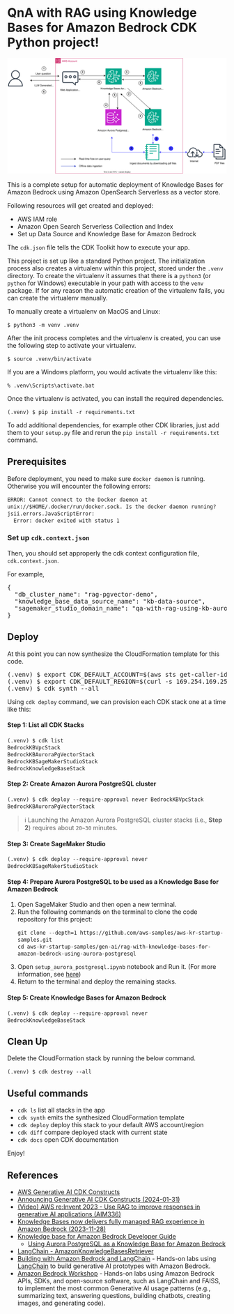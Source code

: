 
# QnA with RAG using Knowledge Bases for Amazon Bedrock CDK Python project!

![rag_with_kb_for_amazon_bedrock_using_aurora_postgresql_arch](./rag_with_kb_for_amazon_bedrock_using_aurora_postgresql_arch.svg)

This is a complete setup for automatic deployment of Knowledge Bases for Amazon Bedrock using Amazon OpenSearch Serverless as a vector store.

Following resources will get created and deployed:

- AWS IAM role
- Amazon Open Search Serverless Collection and Index
- Set up Data Source and Knowledge Base for Amazon Bedrock

The `cdk.json` file tells the CDK Toolkit how to execute your app.

This project is set up like a standard Python project.  The initialization
process also creates a virtualenv within this project, stored under the `.venv`
directory.  To create the virtualenv it assumes that there is a `python3`
(or `python` for Windows) executable in your path with access to the `venv`
package. If for any reason the automatic creation of the virtualenv fails,
you can create the virtualenv manually.

To manually create a virtualenv on MacOS and Linux:

```
$ python3 -m venv .venv
```

After the init process completes and the virtualenv is created, you can use the following
step to activate your virtualenv.

```
$ source .venv/bin/activate
```

If you are a Windows platform, you would activate the virtualenv like this:

```
% .venv\Scripts\activate.bat
```

Once the virtualenv is activated, you can install the required dependencies.

```
(.venv) $ pip install -r requirements.txt
```

To add additional dependencies, for example other CDK libraries, just add
them to your `setup.py` file and rerun the `pip install -r requirements.txt`
command.

## Prerequisites

Before deployment, you need to make sure `docker daemon` is running.
Otherwise you will encounter the following errors:

```
ERROR: Cannot connect to the Docker daemon at unix://$HOME/.docker/run/docker.sock. Is the docker daemon running?
jsii.errors.JavaScriptError:
  Error: docker exited with status 1
```

### Set up `cdk.context.json`

Then, you should set approperly the cdk context configuration file, `cdk.context.json`.

For example,

<pre>
{
  "db_cluster_name": "rag-pgvector-demo",
  "knowledge_base_data_source_name": "kb-data-source",
  "sagemaker_studio_domain_name": "qa-with-rag-using-kb-aurora-pgvector"
}
</pre>

## Deploy

At this point you can now synthesize the CloudFormation template for this code.

<pre>
(.venv) $ export CDK_DEFAULT_ACCOUNT=$(aws sts get-caller-identity --query Account --output text)
(.venv) $ export CDK_DEFAULT_REGION=$(curl -s 169.254.169.254/latest/dynamic/instance-identity/document | jq -r .region)
(.venv) $ cdk synth --all
</pre>

Using `cdk deploy` command, we can provision each CDK stack one at a time like this:

#### Step 1: List all CDK Stacks

```
(.venv) $ cdk list
BedrockKBVpcStack
BedrockKBAuroraPgVectorStack
BedrockKBSageMakerStudioStack
BedrockKnowledgeBaseStack
```

#### Step 2: Create Amazon Aurora PostgreSQL cluster

```
(.venv) $ cdk deploy --require-approval never BedrockKBVpcStack BedrockKBAuroraPgVectorStack
```

> :information_source: Launching the Amazon Aurora PostgreSQL cluster stacks (i.e., **Step 2**) requires about `20~30` minutes.

#### Step 3: Create SageMaker Studio

```
(.venv) $ cdk deploy --require-approval never BedrockKBSageMakerStudioStack
```

#### Step 4: Prepare Aurora PostgreSQL to be used as a Knowledge Base for Amazon Bedrock

1. Open SageMaker Studio and then open a new terminal.
2. Run the following commands on the terminal to clone the code repository for this project:
   ```
   git clone --depth=1 https://github.com/aws-samples/aws-kr-startup-samples.git
   cd aws-kr-startup-samples/gen-ai/rag-with-knowledge-bases-for-amazon-bedrock-using-aurora-postgresql
   ```
3. Open `setup_aurora_postgresql.ipynb` notebook and Run it. (For more information, see [here](./data_ingestion_to_vectordb/setup_aurora_postgresql.ipynb))
4. Return to the terminal and deploy the remaining stacks.

#### Step 5: Create Knowledge Bases for Amazon Bedrock

```
(.venv) $ cdk deploy --require-approval never BedrockKnowledgeBaseStack
```

## Clean Up

Delete the CloudFormation stack by running the below command.

```
(.venv) $ cdk destroy --all
```

## Useful commands

 * `cdk ls`          list all stacks in the app
 * `cdk synth`       emits the synthesized CloudFormation template
 * `cdk deploy`      deploy this stack to your default AWS account/region
 * `cdk diff`        compare deployed stack with current state
 * `cdk docs`        open CDK documentation

Enjoy!

## References

 * [AWS Generative AI CDK Constructs](https://awslabs.github.io/generative-ai-cdk-constructs/)
 * [Announcing Generative AI CDK Constructs (2024-01-31)](https://aws.amazon.com/blogs/devops/announcing-generative-ai-cdk-constructs/)
 * [(Video) AWS re:Invent 2023 - Use RAG to improve responses in generative AI applications (AIM336)](https://youtu.be/N0tlOXZwrSs?t=1659)
 * [Knowledge Bases now delivers fully managed RAG experience in Amazon Bedrock (2023-11-28)](https://aws.amazon.com/blogs/aws/knowledge-bases-now-delivers-fully-managed-rag-experience-in-amazon-bedrock/)
 * [Knowledge base for Amazon Bedrock Developer Guide](https://docs.aws.amazon.com/bedrock/latest/userguide/knowledge-base.html)
   * [Using Aurora PostgreSQL as a Knowledge Base for Amazon Bedrock](https://docs.aws.amazon.com/AmazonRDS/latest/AuroraUserGuide/AuroraPostgreSQL.VectorDB.html)
 * [LangChain - AmazonKnowledgeBasesRetriever](https://python.langchain.com/docs/integrations/retrievers/bedrock)
 * [Building with Amazon Bedrock and LangChain](https://catalog.workshops.aws/building-with-amazon-bedrock/en-US) - Hands-on labs using [LangChain](https://github.com/langchain-ai/langchain) to build generative AI prototypes with Amazon Bedrock.
 * [Amazon Bedrock Workshop](https://catalog.us-east-1.prod.workshops.aws/workshops/a4bdb007-5600-4368-81c5-ff5b4154f518/en-US) - Hands-on labs using Amazon Bedrock APIs, SDKs, and open-source software, such as LangChain and FAISS, to implement the most common Generative AI usage patterns (e.g., summarizing text, answering questions, building chatbots, creating images, and generating code).

